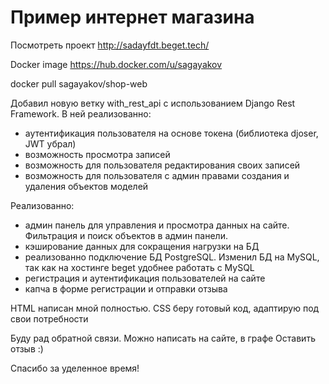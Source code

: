 # Пример интернет магазина

Посмотреть проект http://sadayfdt.beget.tech/

Docker image https://hub.docker.com/u/sagayakov

docker pull sagayakov/shop-web

Добавил новую ветку with_rest_api с использованием Django Rest Framework. В ней реализованно:
- аутентификация пользователя на основе токена (библиотека djoser, JWT убрал)
- возможность просмотра записей
- возможность для пользователя редактирования своих записей
- возможность для пользователя с админ правами создания и удаления объектов моделей

Реализованно:
- админ панель для управления и просмотра данных на сайте. Фильтрация и поиск объектов в админ панели.
- кэширование данных для сокращения нагрузки на БД
- реализованно подключение БД PostgreSQL. Изменил БД на MySQL, так как на хостинге beget удобнее работать с MySQL
- регистрация и аутентификация пользователей на сайте
- капча в форме регистрации и отправки отзыва

HTML написан мной полностью. CSS беру готовый код, адаптирую под свои потребности

Буду рад обратной связи. Можно написать на сайте, в графе Оставить отзыв :) 

Спасибо за уделенное время!
